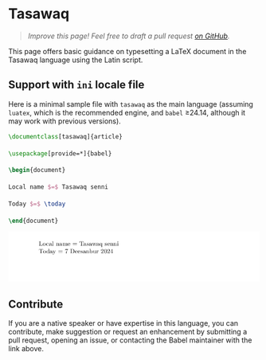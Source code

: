 # Tasawaq

<blockquote>
  <p><em>Improve this page! Feel free to draft a pull request <a href="https://github.com/latex3/babel/tree/docs/docs">on GitHub</a>.</em></p>
</blockquote>

This page offers basic guidance on typesetting a LaTeX document in the
Tasawaq language using the Latin script.

## Support with `ini` locale file

Here is a minimal sample file with `tasawaq` as the main language
(assuming `luatex`, which is the recommended engine, and `babel` ≥24.14,
although it may work with previous versions).

```tex
\documentclass[tasawaq]{article}

\usepackage[provide=*]{babel}

\begin{document}

Local name $=$ Tasawaq senni

Today $=$ \today

\end{document}
```

![](../media/locale-tasawaq.png)

## Contribute

If you are a native speaker or have expertise in this language, you can
contribute, make suggestion or request an enhancement by submitting a
pull request, opening an issue, or contacting the Babel maintainer with
the link above.
